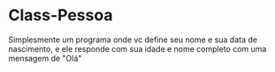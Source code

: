 # Class-Pessoa
Simplesmente um programa onde vc define seu nome e sua data de nascimento, e ele responde com sua idade e nome completo com uma mensagem de "Olá"

